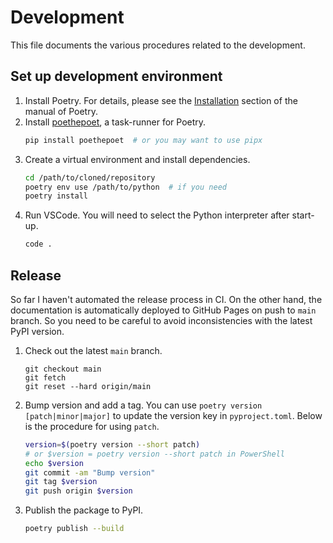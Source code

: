 # Development

This file documents the various procedures related to the development.

## Set up development environment


1. Install Poetry. For details, please see the [Installation](https://python-poetry.org/docs/) section of the manual of Poetry.
2. Install [poethepoet](https://github.com/nat-n/poethepoet), a task-runner for Poetry.
   ```bash
   pip install poethepoet  # or you may want to use pipx
   ```
3. Create a virtual environment and install dependencies.
   ```bash
   cd /path/to/cloned/repository
   poetry env use /path/to/python  # if you need
   poetry install
   ```
4. Run VSCode. You will need to select the Python interpreter after start-up.
   ```bash
   code .
   ```



## Release


So far I haven't automated the release process in CI. On the other hand, the documentation is automatically deployed to GitHub Pages on push to `main` branch. So you need to be careful to avoid inconsistencies with the latest PyPI version.


1. Check out the latest `main` branch.
    ```basj
    git checkout main
    git fetch
    git reset --hard origin/main
    ```
2. Bump version and add a tag. You can use `poetry version [patch|minor|major]` to update the version key in `pyproject.toml`. Below is the procedure for using `patch`.
    ```bash
    version=$(poetry version --short patch) 
    # or $version = poetry version --short patch in PowerShell
    echo $version
    git commit -am "Bump version"
    git tag $version
    git push origin $version
    ```
3. Publish the package to PyPI.
   ```bash
   poetry publish --build
   ```
